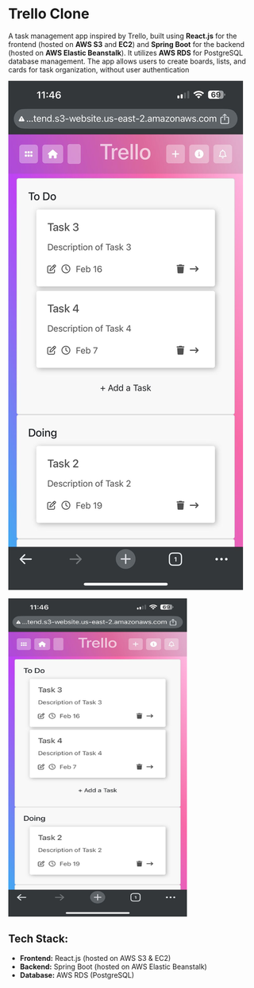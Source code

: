 # Trello Clone

A task management app inspired by Trello, built using **React.js** for the frontend (hosted on **AWS S3** and **EC2**) and **Spring Boot** for the backend (hosted on **AWS Elastic Beanstalk**). It utilizes **AWS RDS** for PostgreSQL database management. The app allows users to create boards, lists, and cards for task organization, without user authentication

![Capture](image.jpg)

<img src="image.jpg" width="360" height="640">


## Tech Stack:
- **Frontend:** React.js (hosted on AWS S3 & EC2)
- **Backend:** Spring Boot (hosted on AWS Elastic Beanstalk)
- **Database:** AWS RDS (PostgreSQL)
